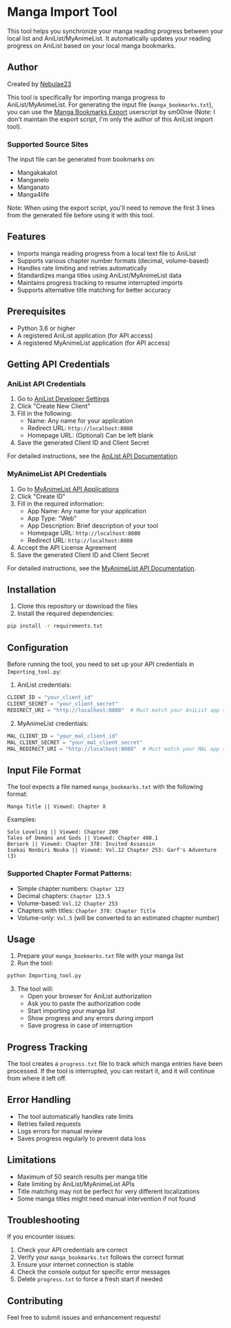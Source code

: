# Manga Import Tool

This tool helps you synchronize your manga reading progress between your local list and AniList/MyAnimeList. It automatically updates your reading progress on AniList based on your local manga bookmarks.

## Author

Created by [Nebulae23](https://github.com/Nebulae23)

This tool is specifically for importing manga progress to AniList/MyAnimeList. For generating the input file (`manga_bookmarks.txt`), you can use the [Manga Bookmarks Export](https://greasyfork.org/en/scripts/390432-mananelo-mangakakalot-manganato-manga4life-bookmarks-export) userscript by sm00nie (Note: I don't maintain the export script, I'm only the author of this AniList import tool).

### Supported Source Sites
The input file can be generated from bookmarks on:
- Mangakakalot
- Manganelo
- Manganato
- Manga4life

Note: When using the export script, you'll need to remove the first 3 lines from the generated file before using it with this tool.

## Features

- Imports manga reading progress from a local text file to AniList
- Supports various chapter number formats (decimal, volume-based)
- Handles rate limiting and retries automatically
- Standardizes manga titles using AniList/MyAnimeList data
- Maintains progress tracking to resume interrupted imports
- Supports alternative title matching for better accuracy

## Prerequisites

- Python 3.6 or higher
- A registered AniList application (for API access)
- A registered MyAnimeList application (for API access)

## Getting API Credentials

### AniList API Credentials
1. Go to [AniList Developer Settings](https://anilist.co/settings/developer)
2. Click "Create New Client"
3. Fill in the following:
   - Name: Any name for your application
   - Redirect URL: `http://localhost:8080`
   - Homepage URL: (Optional) Can be left blank
4. Save the generated Client ID and Client Secret

For detailed instructions, see the [AniList API Documentation](https://anilist.gitbook.io/anilist-apiv2-docs/overview/oauth/getting-started).

### MyAnimeList API Credentials
1. Go to [MyAnimeList API Applications](https://myanimelist.net/apiconfig)
2. Click "Create ID"
3. Fill in the required information:
   - App Name: Any name for your application
   - App Type: "Web"
   - App Description: Brief description of your tool
   - Homepage URL: `http://localhost:8080`
   - Redirect URL: `http://localhost:8080`
4. Accept the API License Agreement
5. Save the generated Client ID and Client Secret

For detailed instructions, see the [MyAnimeList API Documentation](https://myanimelist.net/apiconfig/references/authorization).

## Installation

1. Clone this repository or download the files
2. Install the required dependencies:
```bash
pip install -r requirements.txt
```

## Configuration

Before running the tool, you need to set up your API credentials in `Importing_tool.py`:

1. AniList credentials:
```python
CLIENT_ID = "your_client_id"
CLIENT_SECRET = "your_client_secret"
REDIRECT_URI = "http://localhost:8080"  # Must match your AniList app settings
```

2. MyAnimeList credentials:
```python
MAL_CLIENT_ID = "your_mal_client_id"
MAL_CLIENT_SECRET = "your_mal_client_secret"
MAL_REDIRECT_URI = "http://localhost:8080"  # Must match your MAL app settings
```

## Input File Format

The tool expects a file named `manga_bookmarks.txt` with the following format:

```
Manga Title || Viewed: Chapter X
```

Examples:
```
Solo Leveling || Viewed: Chapter 200
Tales of Demons and Gods || Viewed: Chapter 480.1
Berserk || Viewed: Chapter 378: Invited Assassin
Isekai Nonbiri Nouka || Viewed: Vol.12 Chapter 253: Garf's Adventure (3)
```

### Supported Chapter Format Patterns:

- Simple chapter numbers: `Chapter 123`
- Decimal chapters: `Chapter 123.5`
- Volume-based: `Vol.12 Chapter 253`
- Chapters with titles: `Chapter 378: Chapter Title`
- Volume-only: `Vol.5` (will be converted to an estimated chapter number)

## Usage

1. Prepare your `manga_bookmarks.txt` file with your manga list
2. Run the tool:
```bash
python Importing_tool.py
```

3. The tool will:
   - Open your browser for AniList authorization
   - Ask you to paste the authorization code
   - Start importing your manga list
   - Show progress and any errors during import
   - Save progress in case of interruption

## Progress Tracking

The tool creates a `progress.txt` file to track which manga entries have been processed. If the tool is interrupted, you can restart it, and it will continue from where it left off.

## Error Handling

- The tool automatically handles rate limits
- Retries failed requests
- Logs errors for manual review
- Saves progress regularly to prevent data loss

## Limitations

- Maximum of 50 search results per manga title
- Rate limiting by AniList/MyAnimeList APIs
- Title matching may not be perfect for very different localizations
- Some manga titles might need manual intervention if not found

## Troubleshooting

If you encounter issues:

1. Check your API credentials are correct
2. Verify your `manga_bookmarks.txt` follows the correct format
3. Ensure your internet connection is stable
4. Check the console output for specific error messages
5. Delete `progress.txt` to force a fresh start if needed

## Contributing

Feel free to submit issues and enhancement requests! 
